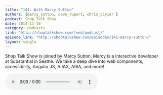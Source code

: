 ```yaml
---
title: "141: With Marcy Sutton"
authors: [marcy_sutton, dave_rupert, chris_coyier ]
podcast: Shop Talk Show
date: 2014-11-10
category: podcasts
link: "http://shoptalkshow.com/feed/podcast/"
episode_link: "http://shoptalkshow.com/episodes/141-marcy-sutton/"
layout: single
---
```


Shop Talk Show is joined by Marcy Sutton. Marcy is a interactive
developer at Substantial in Seattle. We take a deep dive into
web components, accessibility, Angular JS, AJAX, ARIA, and more!

<!-- Excerpt -->

<div class="podcast-wrap">
    <audio controls itemprop="audio">
      <source src="http://audio.simplecast.fm/6424.mp3" type="audio/mpeg">
    </audio>
</div>
